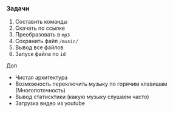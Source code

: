 
### Задачи
1. Составить команды
2. Скачать по ссылке
3. Преобразовать в `mp3`
4. Сохранить файл `/music/`
5. Вывод все файлов
6. Запуск файла по `id`

Доп
- Чистая архитектура
- Возможность переключить музыку по горячим клавишам (Многопоточность)
- Вывод статисктики (какую музыку слушаем часто)
- Загрузка видео из youtube
